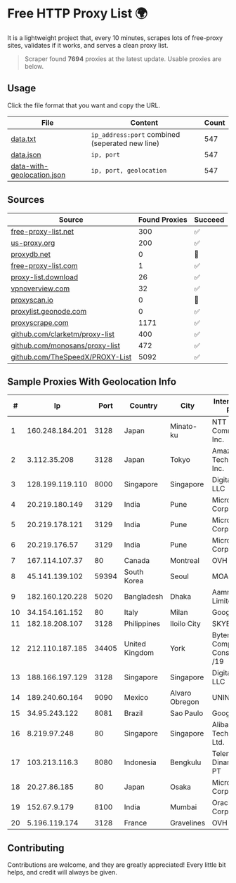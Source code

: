 
# Free HTTP Proxy List 🌍

It is a lightweight project that, every 10 minutes, scrapes lots of free-proxy sites, validates if it works, and serves a clean proxy list.


> Scraper found **7694** proxies at the latest update. Usable proxies are below.

## Usage

Click the file format that you want and copy the URL.


|File|Content|Count|
|----|-------|-----|
|[data.txt](https://raw.githubusercontent.com/themiralay/Proxy-List-World/master/data.txt)|`ip_address:port` combined (seperated new line)|547|
|[data.json](https://raw.githubusercontent.com/themiralay/Proxy-List-World/master/data.json)|`ip, port`|547|
|[data-with-geolocation.json](https://raw.githubusercontent.com/themiralay/Proxy-List-World/master/data-with-geolocation.json)|`ip, port, geolocation`|547|

## Sources

|Source|Found Proxies|Succeed|
|------|-------------|-------|
|[free-proxy-list.net](https://free-proxy-list.net)|300|✅|
|[us-proxy.org](https://www.us-proxy.org)|200|✅|
|[proxydb.net](http://proxydb.net)|0|🚫|
|[free-proxy-list.com](https://free-proxy-list.com/?page=&port=&type%5B%5D=http&type%5B%5D=https&up_time=0&search=Search)|1|✅|
|[proxy-list.download](https://www.proxy-list.download/HTTP)|26|✅|
|[vpnoverview.com](https://vpnoverview.com/privacy/anonymous-browsing/free-proxy-servers)|32|✅|
|[proxyscan.io](https://www.proxyscan.io)|0|🚫|
|[proxylist.geonode.com](https://proxylist.geonode.com/api/proxy-list?limit=300&page=1&sort_by=lastChecked&sort_type=desc&protocols=http,https)|0|✅|
|[proxyscrape.com](https://api.proxyscrape.com/v2/?request=displayproxies&protocol=http&timeout=10000&country=all&ssl=all&anonymity=all)|1171|✅|
|[github.com/clarketm/proxy-list](https://raw.githubusercontent.com/clarketm/proxy-list/master/proxy-list-raw.txt)|400|✅|
|[github.com/monosans/proxy-list](https://raw.githubusercontent.com/monosans/proxy-list/main/proxies/http.txt)|472|✅|
|[github.com/TheSpeedX/PROXY-List](https://raw.githubusercontent.com/TheSpeedX/PROXY-List/master/http.txt)|5092|✅|


## Sample Proxies With Geolocation Info

|#|Ip|Port|Country|City|Internet Service Provider|
|-|--|----|-------|----|-------------------------|
|1|160.248.184.201|3128|Japan|Minato-ku|NTT PC Communications, Inc.|
|2|3.112.35.208|3128|Japan|Tokyo|Amazon Technologies Inc.|
|3|128.199.119.110|8000|Singapore|Singapore|DigitalOcean, LLC|
|4|20.219.180.149|3129|India|Pune|Microsoft Corporation|
|5|20.219.178.121|3129|India|Pune|Microsoft Corporation|
|6|20.219.176.57|3129|India|Pune|Microsoft Corporation|
|7|167.114.107.37|80|Canada|Montreal|OVH SAS|
|8|45.141.139.102|59394|South Korea|Seoul|MOACK.Co.LTD|
|9|182.160.120.228|5020|Bangladesh|Dhaka|Aamra Networks Limited|
|10|34.154.161.152|80|Italy|Milan|Google LLC|
|11|182.18.208.107|3128|Philippines|Iloilo City|SKYBROADBAND|
|12|212.110.187.185|34405|United Kingdom|York|Bytemark Computer Consulting Ltd /19|
|13|188.166.197.129|3128|Singapore|Singapore|DigitalOcean, LLC|
|14|189.240.60.164|9090|Mexico|Alvaro Obregon|UNINET|
|15|34.95.243.122|8081|Brazil|Sao Paulo|Google LLC|
|16|8.219.97.248|80|Singapore|Singapore|Alibaba (US) Technology Co., Ltd.|
|17|103.213.116.3|8080|Indonesia|Bengkulu|Telemedia Dinamika Sarana, PT|
|18|20.27.86.185|80|Japan|Osaka|Microsoft Corporation|
|19|152.67.9.179|8100|India|Mumbai|Oracle Corporation|
|20|5.196.119.174|3128|France|Gravelines|OVH SAS|



## Contributing

Contributions are welcome, and they are greatly appreciated! Every
little bit helps, and credit will always be given.

